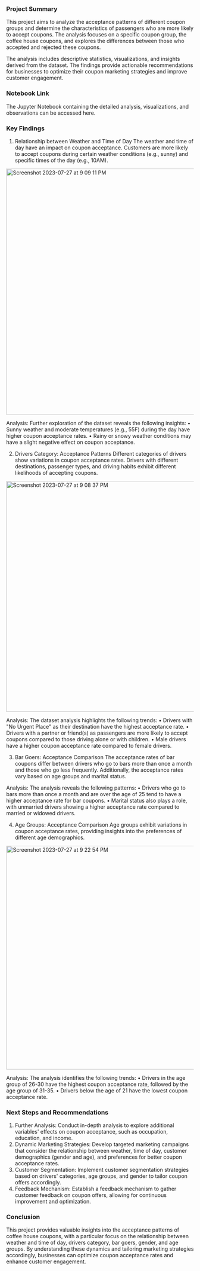 ### Project Summary

This project aims to analyze the acceptance patterns of different coupon groups and determine the characteristics of passengers who are more likely to accept coupons. The analysis focuses on a specific coupon group, the coffee house coupons, and explores the differences between those who accepted and rejected these coupons.

The analysis includes descriptive statistics, visualizations, and insights derived from the dataset. The findings provide actionable recommendations for businesses to optimize their coupon marketing strategies and improve customer engagement.

### Notebook Link
The Jupyter Notebook containing the detailed analysis, visualizations, and observations can be accessed here.

### Key Findings

1. Relationship between Weather and Time of Day
	The weather and time of day have an impact on coupon acceptance. Customers are more likely to accept coupons during certain weather conditions (e.g., sunny) 	and specific times of the day (e.g., 10AM).

<img width="659" alt="Screenshot 2023-07-27 at 9 09 11 PM" src="https://github.com/hdawit/Customer-Engagement-Coupon-Strategy/assets/43795941/bc61dc43-0f0a-4594-9191-cf3b604d3019">

Analysis: Further exploration of the dataset reveals the following insights:
	• Sunny weather and moderate temperatures (e.g., 55F) during the day have higher coupon acceptance rates.
	• Rainy or snowy weather conditions may have a slight negative effect on coupon acceptance.
	
2. Drivers Category: Acceptance Patterns
	Different categories of drivers show variations in coupon acceptance rates. Drivers with different destinations, passenger types, and driving habits exhibit 	different likelihoods of accepting coupons.

<img width="618" alt="Screenshot 2023-07-27 at 9 08 37 PM" src="https://github.com/hdawit/Customer-Engagement-Coupon-Strategy/assets/43795941/7f92930c-2aae-4c42-ba30-b343e2914a52">


Analysis: The dataset analysis highlights the following trends:
	• Drivers with "No Urgent Place" as their destination have the highest acceptance rate.
	• Drivers with a partner or friend(s) as passengers are more likely to accept coupons compared to those driving alone or with children.
	• Male drivers have a higher coupon acceptance rate compared to female drivers.

3. Bar Goers: Acceptance Comparison
	The acceptance rates of bar coupons differ between drivers who go to bars more than once a month and those who go less frequently. Additionally, the 	acceptance rates vary based on age groups and marital status.

Analysis: The analysis reveals the following patterns:
	• Drivers who go to bars more than once a month and are over the age of 25 tend to have a higher acceptance rate for bar coupons.
	• Marital status also plays a role, with unmarried drivers showing a higher acceptance rate compared to married or widowed drivers.

4. Age Groups: Acceptance Comparison
	Age groups exhibit variations in coupon acceptance rates, providing insights into the preferences of different age demographics.

<img width="599" alt="Screenshot 2023-07-27 at 9 22 54 PM" src="https://github.com/hdawit/Customer-Engagement-Coupon-Strategy/assets/43795941/945f134e-453b-4ce5-b993-1290f04fd5ec">

Analysis: The analysis identifies the following trends:
	• Drivers in the age group of 26-30 have the highest coupon acceptance rate, followed by the age group of 31-35.
	• Drivers below the age of 21 have the lowest coupon acceptance rate.

### Next Steps and Recommendations

1.	Further Analysis: Conduct in-depth analysis to explore additional variables' effects on coupon acceptance, such as occupation, education, and income.
2.	Dynamic Marketing Strategies: Develop targeted marketing campaigns that consider the relationship between weather, time of day, customer demographics (gender and age), and preferences for better coupon acceptance rates.
3.	Customer Segmentation: Implement customer segmentation strategies based on drivers' categories, age groups, and gender to tailor coupon offers accordingly.
4.	Feedback Mechanism: Establish a feedback mechanism to gather customer feedback on coupon offers, allowing for continuous improvement and optimization.

### Conclusion

This project provides valuable insights into the acceptance patterns of coffee house coupons, with a particular focus on the relationship between weather and time of day, drivers category, bar goers, gender, and age groups. By understanding these dynamics and tailoring marketing strategies accordingly, businesses can optimize coupon acceptance rates and enhance customer engagement.
